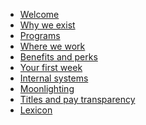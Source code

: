 * [Welcome](/)
* [Why we exist](why-icc.md)
* [Programs](programs.md)
* [Where we work](where-we-work.md)
* [Benefits and perks](benefits-and-perks.md)
* [Your first week](first-week.md)
* [Internal systems](internal-systems)
* [Moonlighting](moonlihgthing.md)
* [Titles and pay transparency](titles-and-pay.md)
* [Lexicon](lexicon.md)



<!-- Benefits & Perks
CHAPTER 8

Getting Started
CHAPTER 9 -->

<!-- Our Rituals
CHAPTER 11

Making a Career
CHAPTER 12

Our Internal Systems
CHAPTER 13 -->

<!--
A Note About Moonlighting
CHAPTER 14 -->

<!-- Executive, Manager, and Individual Responsibilities
CHAPTER A2 -->







<!-- CHAPTER 1

Basecamp is You
CHAPTER 2

What We Stand For
CHAPTER 3

What Influenced Us
CHAPTER 4

Vocabulary
CHAPTER 5

Product Histories
CHAPTER 6

Where We Work
CHAPTER 7

Benefits & Perks
CHAPTER 8

Getting Started
CHAPTER 9

How We Work
CHAPTER 10

Our Rituals
CHAPTER 11

Making a Career
CHAPTER 12

Our Internal Systems
CHAPTER 13

A Note About Moonlighting
CHAPTER 14

International Travel Guide
Appendices
CHAPTER A1

Executive, Manager, and Individual Responsibilities
CHAPTER A2

Titles for Data Analysts
CHAPTER A3

Titles for Designers
CHAPTER A4

Titles for Ops
CHAPTER A5

Titles for Programmers
CHAPTER A6

Titles for Support
CHAPTER A7

Basecamp Code of Conduct
CHAPTER A8

Performance Improvement Plan Process
CHAPTER A9

State FMLA laws -->
